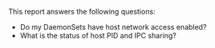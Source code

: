 This report answers the following questions:

- Do my DaemonSets have host network access enabled?
- What is the status of host PID and IPC sharing?
